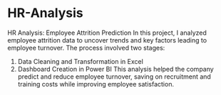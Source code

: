 # HR-Analysis
HR Analysis: Employee Attrition Prediction  In this project, I analyzed employee attrition data to uncover trends and key factors leading to employee turnover. The process involved two stages:
1. Data Cleaning and Transformation in Excel
2. Dashboard Creation in Power BI
This analysis helped the company predict and reduce employee turnover, saving on recruitment and training costs while improving employee satisfaction.







